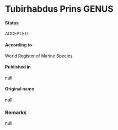 Tubirhabdus Prins GENUS
=======

#### Status
ACCEPTED

#### According to
World Register of Marine Species

#### Published in
null

#### Original name
null

### Remarks
null